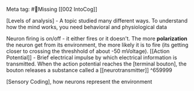 Meta tag: #🥀Missing
[[002 IntoCog]]


[Levels of analysis] - A topic studied many different ways. To understand how the mind works, you need behavioral and physiological data

Neuron firing is on/off - it either fires or it doesn't.
The more **polarization** the neuron get from its environment, the more likely it is to fire (its getting closer to crossing the threshhold of about -50 mVoltage).
[[Action Potential]] - Brief electrical impulse by which electrical information is transmitted. When the action potential reaches the [terminal bouton], the bouton releases a substance called a [[neurotransmitter]] ^659999

[Sensory Coding], how neurons represent the environment



